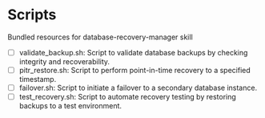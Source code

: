 # Scripts

Bundled resources for database-recovery-manager skill

- [ ] validate_backup.sh: Script to validate database backups by checking integrity and recoverability.
- [ ] pitr_restore.sh: Script to perform point-in-time recovery to a specified timestamp.
- [ ] failover.sh: Script to initiate a failover to a secondary database instance.
- [ ] test_recovery.sh: Script to automate recovery testing by restoring backups to a test environment.
